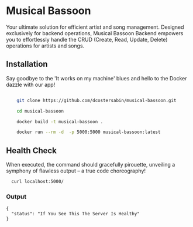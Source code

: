 # Musical Bassoon

Your ultimate solution for efficient artist and song management. Designed exclusively for backend operations, Musical Bassoon Backend empowers you to effortlessly handle the CRUD (Create, Read, Update, Delete) operations for artists and songs. 



## Installation

Say goodbye to the 'It works on my machine' blues and hello to the Docker dazzle with our app! 
```bash

    git clone https://github.com/dcostersabin/musical-bassoon.git

    cd musical-bassoon

    docker build -t musical-bassoon .

    docker run --rm -d  -p 5000:5000 musical-bassoon:latest


```
    
## Health Check

When executed, the command should gracefully pirouette, unveiling a symphony of flawless output – a true code choreography!

```bash
  curl localhost:5000/

```
### Output 
```
{
  "status": "If You See This The Server Is Healthy"
}
```


